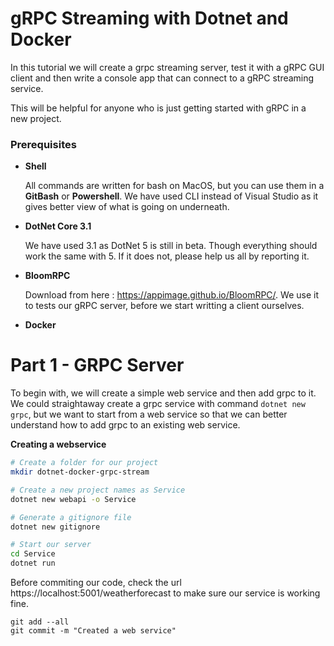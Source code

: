 # gRPC Streaming with Dotnet and Docker

In this tutorial we will create a grpc streaming server, test it with a gRPC GUI client and then write a console app that can connect to a gRPC streaming service.

This will be helpful for anyone who is just getting started with gRPC in a new project.

### Prerequisites

- **Shell** 

  All commands are written for bash on MacOS, but you can use them in a **GitBash** or **Powershell**. We have used CLI instead of Visual Studio as it gives better view of what is going on underneath.

- **DotNet Core 3.1**

  We have used 3.1 as DotNet 5 is still in beta. Though everything should work the same with 5. If it does not, please help us all by reporting it.

- **BloomRPC**

  Download from here : https://appimage.github.io/BloomRPC/. We use it to tests our gRPC server, before we start writting a client ourselves.

- **Docker**

  

# Part 1  - GRPC Server

To begin with, we will create a simple web service and then add grpc to it. We could straightaway create a grpc service with command `dotnet new grpc`, but we want to start from a web service so that we can better understand how to add grpc to an existing web service.



**Creating a webservice**

```bash
# Create a folder for our project
mkdir dotnet-docker-grpc-stream

# Create a new project names as Service
dotnet new webapi -o Service

# Generate a gitignore file
dotnet new gitignore

# Start our server
cd Service
dotnet run
```



Before commiting our code, check the url https://localhost:5001/weatherforecast to make sure our service is working fine.

```
git add --all
git commit -m "Created a web service"
```

